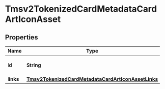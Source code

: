 
# Tmsv2TokenizedCardMetadataCardArtIconAsset

## Properties
Name | Type | Description | Notes
------------ | ------------- | ------------- | -------------
**id** | **String** | The Id of the icon asset.  |  [optional]
**links** | [**Tmsv2TokenizedCardMetadataCardArtIconAssetLinks**](Tmsv2TokenizedCardMetadataCardArtIconAssetLinks.md) |  |  [optional]



